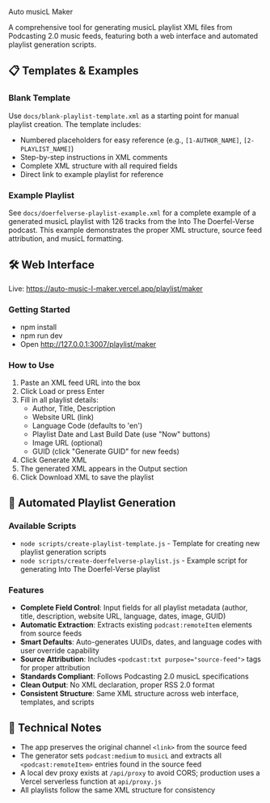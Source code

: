 Auto musicL Maker

A comprehensive tool for generating musicL playlist XML files from Podcasting 2.0 music feeds, featuring both a web interface and automated playlist generation scripts.

## 📋 Templates & Examples

### Blank Template
Use `docs/blank-playlist-template.xml` as a starting point for manual playlist creation. The template includes:
- Numbered placeholders for easy reference (e.g., `[1-AUTHOR_NAME]`, `[2-PLAYLIST_NAME]`)
- Step-by-step instructions in XML comments
- Complete XML structure with all required fields
- Direct link to example playlist for reference

### Example Playlist
See `docs/doerfelverse-playlist-example.xml` for a complete example of a generated musicL playlist with 126 tracks from the Into The Doerfel-Verse podcast. This example demonstrates the proper XML structure, source feed attribution, and musicL formatting.

## 🛠️ Web Interface

Live: https://auto-music-l-maker.vercel.app/playlist/maker

### Getting Started
- npm install
- npm run dev
- Open http://127.0.0.1:3007/playlist/maker

### How to Use
1. Paste an XML feed URL into the box
2. Click Load or press Enter
3. Fill in all playlist details:
   - Author, Title, Description
   - Website URL (link)
   - Language Code (defaults to 'en')
   - Playlist Date and Last Build Date (use "Now" buttons)
   - Image URL (optional)
   - GUID (click "Generate GUID" for new feeds)
4. Click Generate XML
5. The generated XML appears in the Output section
6. Click Download XML to save the playlist

## 🔧 Automated Playlist Generation

### Available Scripts
- `node scripts/create-playlist-template.js` - Template for creating new playlist generation scripts
- `node scripts/create-doerfelverse-playlist.js` - Example script for generating Into The Doerfel-Verse playlist

### Features
- **Complete Field Control**: Input fields for all playlist metadata (author, title, description, website URL, language, dates, image, GUID)
- **Automatic Extraction**: Extracts existing `podcast:remoteItem` elements from source feeds
- **Smart Defaults**: Auto-generates UUIDs, dates, and language codes with user override capability
- **Source Attribution**: Includes `<podcast:txt purpose="source-feed">` tags for proper attribution
- **Standards Compliant**: Follows Podcasting 2.0 musicL specifications
- **Clean Output**: No XML declaration, proper RSS 2.0 format
- **Consistent Structure**: Same XML structure across web interface, templates, and scripts

## 📝 Technical Notes
- The app preserves the original channel `<link>` from the source feed
- The generator sets `podcast:medium` to `musicL` and extracts all `<podcast:remoteItem>` entries found in the source feed
- A local dev proxy exists at `/api/proxy` to avoid CORS; production uses a Vercel serverless function at `api/proxy.js`
- All playlists follow the same XML structure for consistency